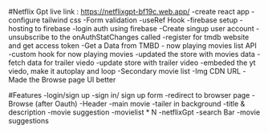 #Netflix Gpt live link : https://netflixgpt-bf19c.web.app/
-create react app
-configure tailwind css
-Form validation
-useRef Hook
-firebase setup
-hosting to firebase
-login auth using firebase
-Create singup user account
-unsubscribe to the onAuthStatChanges called
-register for tmdb website and get access token
-Get a Data from TMBD - now playing movies list API
-custom hook for now playing movies
-updated the store with movies data
-fetch data for trailer viedo
-update store with trailer video
-embeded the yt viedo, make it autoplay and loop
-Secondary movie list
-Img CDN URL
-Made the Browse page UI better

#Features
-login/sign up
-sign in/ sign up form
-redirect to browser page
-Browse (after Oauth)
-Header
-main movie
-tailer in background
-title & description
-movie suggestion
-movielist \* N
-netflixGpt
-search Bar
-movie suggestions
